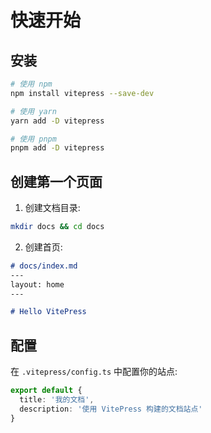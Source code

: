 # 快速开始

## 安装

```bash
# 使用 npm
npm install vitepress --save-dev

# 使用 yarn 
yarn add -D vitepress

# 使用 pnpm
pnpm add -D vitepress
```

## 创建第一个页面

1. 创建文档目录:
```bash
mkdir docs && cd docs
```

2. 创建首页:
```markdown
# docs/index.md
---
layout: home
---

# Hello VitePress
```

## 配置

在 `.vitepress/config.ts` 中配置你的站点:

```ts
export default {
  title: '我的文档',
  description: '使用 VitePress 构建的文档站点'
}
```